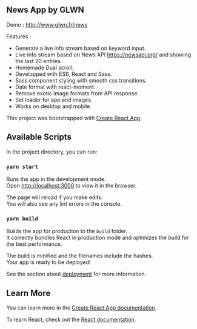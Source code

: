 ## News App by GLWN

Demo : http://www.glwn.fr/news

Features :
- Generate a live info stream based on keyword input.
- Live info stream based on News API https://newsapi.org/ and showing the last 20 entries.
- Homemade Dual scroll.
- Developped with ES6, React and Sass.
- Sass component styling with smooth css transitions.
- Date format with react-moment.
- Remove exotic image formats from API response.
- Set loader for app and images.
- Works on desktop and mobile.

This project was bootstrapped with [Create React App](https://github.com/facebook/create-react-app).

## Available Scripts

In the project directory, you can run:

### `yarn start`

Runs the app in the development mode.<br />
Open [http://localhost:3000](http://localhost:3000) to view it in the browser.

The page will reload if you make edits.<br />
You will also see any lint errors in the console.

### `yarn build`

Builds the app for production to the `build` folder.<br />
It correctly bundles React in production mode and optimizes the build for the best performance.

The build is minified and the filenames include the hashes.<br />
Your app is ready to be deployed!

See the section about [deployment](https://facebook.github.io/create-react-app/docs/deployment) for more information.

## Learn More

You can learn more in the [Create React App documentation](https://facebook.github.io/create-react-app/docs/getting-started).

To learn React, check out the [React documentation](https://reactjs.org/).
